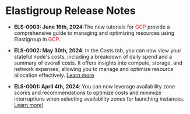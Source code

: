 # Elastigroup Release Notes

* **ELS-0003: June 16th, 2024**:The new tutorials for <font color="#E80808">GCP</font> provide a comprehensive guide to managing and optimizing resources using Elastigroup in <font color="#E80808">GCP</font>.

* **ELS-0002: May 30th, 2024**: In the Costs tab, you can now view your stateful node's costs, including a breakdown of daily spend and a summary of overall costs. It offers insights into compute, storage, and network expenses, allowing you to manage and optimize resource allocation effectively. [Learn more](managed-instance/azure/tutorials/view-details?id=costs)

* **ELS-0001: April 4th, 2024**: You can now leverage availability zone scores and recommendations to optimize costs and minimize interruptions when selecting availability zones for launching instances. [Learn more](https://docs.spot.io/elastigroup/features/core-features/az-scores))
